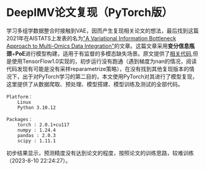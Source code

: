 # DeepIMV论文复现（PyTorch版）
学习多组学数据整合时接触到VAE，因而产生复现相关论文的想法，最后找到这篇2021年在AISTATS上发表的名为["A Variational Information Bottleneck Approach to Multi-Omics Data Integration"](https://arxiv.org/abs/2102.03014)的文章。这篇文章采用**变分信息瓶颈**+**PoE**进行模型构建，适用于有监督的多模态缺失场景。原文提供了[相关代码](https://github.com/chl8856/DeepIMV),但是使用TensorFlow1.0实现的，初步运行没有跑通（遇到梯度为nan的情况，阅读代码发现有可能是没有采样reparametrize策略），在没有找到其他复现版本的情况下，出于对PyTorch学习的第二目的，本文使用PyTorch对其进行了模型复现，这里提供了从数据爬取、预处理、模型搭建、模型训练及测试的全部代码。  

    Platform：
        Linux
        Python 3.10.12
        
    Packages：
        torch : 2.0.1+cu117
        numpy : 1.24.4
        pandas : 2.0.3
        scipy : 1.11.1

初步结果显示，预测精度没有达到论文的程度，按照论文的训练思路，较难训练（2023-8-10 22:24:27）。

